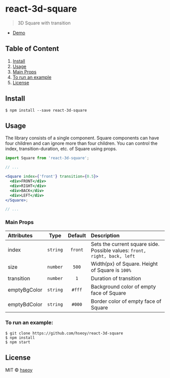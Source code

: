 # react-3d-square

> 3D Square with transition

- [Demo](https://hseoy.github.io/react-3d-square/)

## Table of Content

1. [Install](#install)
2. [Usage](#usage)
3. [Main Props](#main-props)
4. [To run an example](#to-run-an-example)
5. [License](#license)

## Install

```
$ npm install --save react-3d-square
```

## Usage

The library consists of a single component. Square components can have four children and can ignore more than four children. You can control the index, transition-duration, etc. of Square using props.

```jsx
import Square from 'react-3d-square';

// ...

<Square index={'front'} transition={0.5}>
  <div>FRONT</div>
  <div>RIGHT</div>
  <div>BACK</div>
  <div>LEFT</div>
</Square>;

// ...
```

### Main Props

| Attributes   |   Type   | Default | Description                                                               |
| :----------- | :------: | :-----: | :------------------------------------------------------------------------ |
| index        | `string` | `front` | Sets the current square side. Possible values: `front, right, back, left` |
| size         | `number` |  `500`  | Width(px) of Square. Height of Square is `100%`                           |
| transition   | `number` |   `1`   | Duration of transition                                                    |
| emptyBgColor | `string` | `#fff`  | Background color of empty face of Square                                  |
| emptyBdColor | `string` | `#000`  | Border color of empty face of Square                                      |

### To run an example:

```
$ git clone https://github.com/hseoy/react-3d-square
$ npm install
$ npm start
```

## License

MIT © [hseoy](https://github.com/hseoy)
